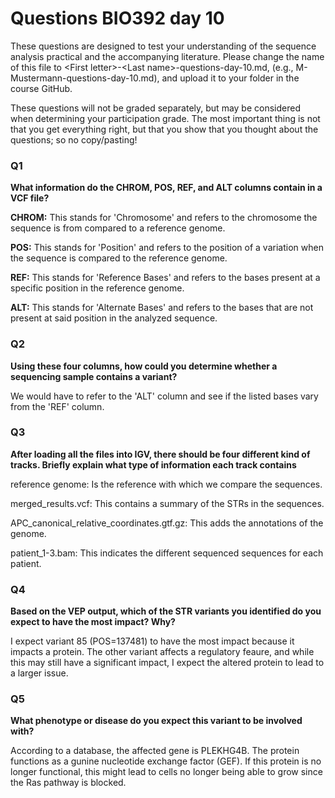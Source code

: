 
# Questions BIO392 day 10
These questions are designed to test your understanding of the sequence analysis practical and the accompanying literature. Please change the name of this file to \<First letter\>-\<Last name\>-questions-day-10.md, (e.g., M-Mustermann-questions-day-10.md), and upload it to your folder in the course GitHub.

These questions will not be graded separately, but may be considered when determining your participation grade. The most important thing is not that you get everything right, but that you show that you thought about the questions; so no copy/pasting!

### Q1
**What information do the CHROM, POS, REF, and ALT columns contain in a VCF file?**

**CHROM:** This stands for 'Chromosome' and refers to the chromosome the sequence is from compared to a reference genome.

**POS:** This stands for 'Position' and refers to the position of a variation when the sequence is compared to the reference genome. 

**REF:** This stands for 'Reference Bases' and refers to the bases present at a specific position in the reference genome.

**ALT:** This stands for 'Alternate Bases' and refers to the bases that are not present at said position in the analyzed sequence.

### Q2
**Using these four columns, how could you determine whether a sequencing sample contains a variant?**

We would have to refer to the 'ALT' column and see if the listed bases vary from the 'REF' column.

### Q3
**After loading all the files into IGV, there should be four different kind of tracks. Briefly explain what type of information each track contains**

reference genome: Is the reference with which we compare the sequences. 

merged_results.vcf: This contains a summary of the STRs in the sequences.

APC_canonical_relative_coordinates.gtf.gz: This adds the annotations of the genome.

patient_1-3.bam: This indicates the different sequenced sequences for each patient.

### Q4
**Based on the VEP output, which of the STR variants you identified do you expect to have the most impact? Why?**

I expect variant 85 (POS=137481) to have the most impact because it impacts a protein. The other variant affects a regulatory feaure, and while this may still have a significant impact, I expect the altered protein to lead to a larger issue. 

### Q5
**What phenotype or disease do you expect this variant to be involved with?**

According to a database, the affected gene is PLEKHG4B. The protein functions as a gunine nucleotide exchange factor (GEF). If this protein is no longer functional, this might lead to cells no longer being able to grow since the Ras pathway is blocked.
